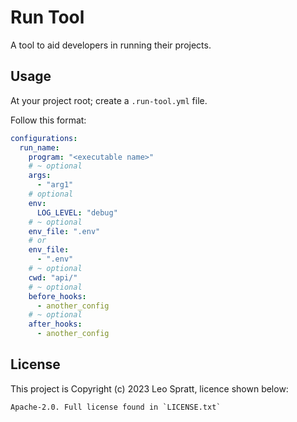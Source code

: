# Run Tool
A tool to aid developers in running their projects.


## Usage
At your project root; create a `.run-tool.yml` file.

Follow this format:

```yaml
configurations:
  run_name:
    program: "<executable name>"
    # ~ optional
    args:
      - "arg1"
    # optional
    env:
      LOG_LEVEL: "debug"
    # ~ optional
    env_file: ".env"
    # or
    env_file:
      - ".env"
    # ~ optional
    cwd: "api/"
    # ~ optional
    before_hooks:
      - another_config
    # ~ optional
    after_hooks:
      - another_config
```


## License
This project is Copyright (c) 2023 Leo Spratt, licence shown below:

    Apache-2.0. Full license found in `LICENSE.txt`
